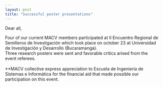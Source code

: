 ```yaml
---
layout: post
title: "Successful poster presentations"
---
```

Dear all,  

Four of our current MACV members participated at II Encuentro Regional de Semilleros de Investigación which took place on october 23 at Universidad de Investigación y Desarrollo (Bucaramanga).<br>
Three research posters were sent and favorable critics arised from the event referees.<br><br>
**MACV collective express appreciation to Escuela de Ingeniería de Sistemas e Informática for the financial aid that made possible our participation on this event.

<br><br><br><br>
